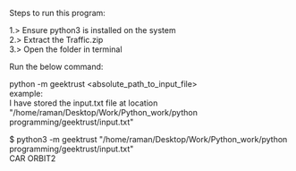 
Steps to run this program:

1.> Ensure python3 is installed on the system<br>
2.> Extract the Traffic.zip<br>
3.> Open the folder in terminal<br>

Run the below command:

python -m geektrust <absolute_path_to_input_file><br>
example:<br>
I have stored the input.txt file at location "/home/raman/Desktop/Work/Python_work/python programming/geektrust/input.txt"<br>

$ python3 -m geektrust "/home/raman/Desktop/Work/Python_work/python programming/geektrust/input.txt"<br>
CAR ORBIT2
